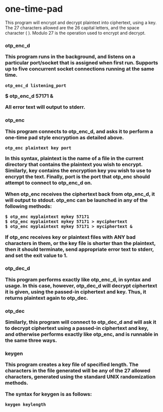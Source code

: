# one-time-pad
This program will encrypt and decrypt plaintext into ciphertext, using a key. The 27 characters allowed are the 26 capital letters, and the space character ( ). Modulo 27 is the operation used to encrypt and decrypt. 

<h3>otp_enc_d
  
This program runs in the background, and listens on a particular port/socket that is assigned when first run. Supports up to five concurrent socket connections running at the same time. 

    otp_enc_d listening_port

$ otp_enc_d 57171 &

All error text will output to stderr.

<h3>otp_enc
  
This program connects to otp_enc_d, and asks it to perform a one-time pad style encryption as detailed above. 

    otp_enc plaintext key port

In this syntax, plaintext is the name of a file in the current directory that contains the plaintext you wish to encrypt. Similarly, key contains the encryption key you wish to use to encrypt the text. Finally, port is the port that otp_enc should attempt to connect to otp_enc_d on.

When otp_enc receives the ciphertext back from otp_enc_d, it will output to stdout. otp_enc can be launched in any of the following methods:

    $ otp_enc myplaintext mykey 57171
    $ otp_enc myplaintext mykey 57171 > myciphertext
    $ otp_enc myplaintext mykey 57171 > myciphertext &

If otp_enc receives key or plaintext files with ANY bad characters in them, or the key file is shorter than the plaintext, then it should terminate, send appropriate error text to stderr, and set the exit value to 1.

<h3>otp_dec_d
  
This program performs exactly like otp_enc_d, in syntax and usage. In this case, however, otp_dec_d will decrypt ciphertext it is given, using the passed-in ciphertext and key. Thus, it returns plaintext again to otp_dec.

<h3>otp_dec

Similarly, this program will connect to otp_dec_d and will ask it to decrypt ciphertext using a passed-in ciphertext and key, and otherwise performs exactly like otp_enc, and is runnable in the same three ways. 

<h3>keygen

This program creates a key file of specified length. The characters in the file generated will be any of the 27 allowed characters, generated using the standard UNIX randomization methods. 

The syntax for keygen is as follows:

    keygen keylength
